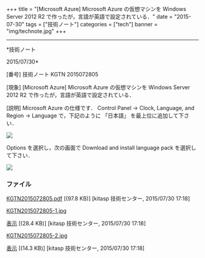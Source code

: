 ﻿+++
title = "[Microsoft Azure] Microsoft Azure の仮想マシンを Windows Server 2012 R2 で作ったが，言語が英語で設定されている．"
date = "2015-07-30"
tags = ["技術ノート"]
categories = ["tech"]
banner = "img/technote.jpg"
+++

-----------------------------------------------------------------------------------------------------------------------------

*技術ノート

2015/07/30*


[番号]
技術ノート KGTN 2015072805

[現象]
[Microsoft Azure] Microsoft Azure の仮想マシンを Windows Server 2012
R2 で作ったが，言語が英語で設定されている．

[説明]
Microsoft Azure の仕様です． Control Panel → Clock, Language, and Region
→ Language で，下記のように 「日本語」 を最上位に追加して下さい．

![](http://techreport.kitasp.net/attachments/download/2171/KGTN2015072805-1.jpg)

Options を選択し，次の画面で Download and install language pack
を選択して下さい．

![](http://techreport.kitasp.net/attachments/download/2172/KGTN2015072805-2.jpg)


### ファイル

 
 


[KGTN2015072805.pdf](http://techreport.kitasp.net/attachments/download/2170/KGTN2015072805.pdf)
 [(97.8 KB)] [kitasp 技術センター, 2015/07/30
17:18]

[KGTN2015072805-1.jpg](http://techreport.kitasp.net/attachments/download/2171/KGTN2015072805-1.jpg)

[表示](http://techreport.kitasp.net/attachments/2171/KGTN2015072805-1.jpg "表示")
 [(28.4 KB)] [kitasp 技術センター, 2015/07/30
17:18]

[KGTN2015072805-2.jpg](http://techreport.kitasp.net/attachments/download/2172/KGTN2015072805-2.jpg)

[表示](http://techreport.kitasp.net/attachments/2172/KGTN2015072805-2.jpg "表示")
 [(14.3 KB)] [kitasp 技術センター, 2015/07/30
17:18]


 


 


